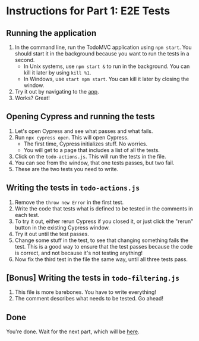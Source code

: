 # Instructions for Part 1: E2E Tests

## Running the application

1. In the command line, run the TodoMVC application using `npm start`.
   You should start it in the background because you want to run the tests in a second.
   * In Unix systems, use `npm start &` to run in the background.
     You can kill it later by using `kill %1`.
   * In Windows, use `start npm start`. You can kill it later by closing the window.
1. Try it out by navigating to the [app](http://localhost:3000).
1. Works? Great!

## Opening Cypress and running the tests

1. Let's open Cypress and see what passes and what fails.
1. Run `npx cypress open`. This will open Cypress.
   * The first time, Cypress initializes stuff. No worries.
   * You will get to a page that includes a list of all the tests.
1. Click on the `todo-actions.js`. This will run the tests in the file.
1. You can see from the window, that one tests passes, but two fail.
1. These are the two tests you need to write.

## Writing the tests in `todo-actions.js`

1. Remove the `throw new Error` in the first test.
1. Write the code that tests what is defined to be tested in the comments in each test.
1. To try it out, either rerun Cypress if you closed it,
   or just click the "rerun" button in the existing Cypress window.
1. Try it out until the test passes.
1. Change some stuff in the test, to see that changing something fails the test.
   This is a good way to ensure that the test passes because the code is correct,
   and not because it's not testing anything!
1. Now fix the third test in the file the same way, until all three tests pass.

## [Bonus] Writing the tests in `todo-filtering.js`

1. This file is more barebones. You have to write everything!
1. The comment describes what needs to be tested. Go ahead!

## Done

You're done. Wait for the next part, which will be [here](./2-visual-regression-tests-instructions.md).
